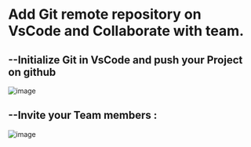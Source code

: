# Add Git remote repository on VsCode and Collaborate with team.
--Initialize Git in VsCode and push your Project on github
---------------------------------------------------------
![image](https://github.com/user-attachments/assets/8f8ebc5d-a0c2-4e35-bdcd-22196cd9e497)



--Invite your Team members :
----------------------------
![image](https://github.com/user-attachments/assets/b1426e48-02f3-4515-9151-38c1b5414803)
